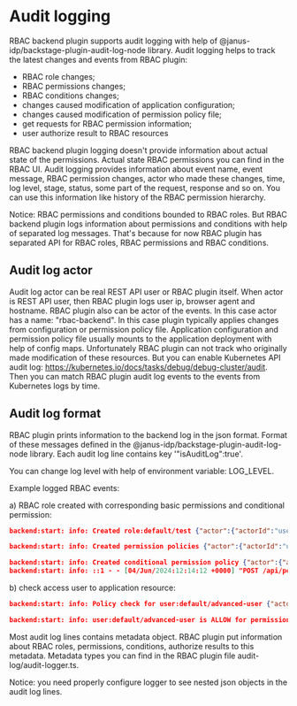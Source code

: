 # Audit logging

RBAC backend plugin supports audit logging with help of @janus-idp/backstage-plugin-audit-log-node library.
Audit logging helps to track the latest changes and events from RBAC plugin:

- RBAC role changes;
- RBAC permissions changes;
- RBAC conditions changes;
- changes caused modification of application configuration;
- changes caused modification of permission policy file;
- get requests for RBAC permission information;
- user authorize result to RBAC resources

RBAC backend plugin logging doesn't provide information about actual state of the permissions. Actual state RBAC permissions you can find in the RBAC UI. Audit logging provides information about event name, event message, RBAC permission changes, actor who made these changes, time, log level, stage, status, some part of the request, response and so on. You can use this information like history of the RBAC permission hierarchy.

Notice: RBAC permissions and conditions bounded to RBAC roles. But RBAC backend plugin logs information about permissions and conditions with help of separated log messages. That's because for now RBAC plugin has separated API for RBAC roles, RBAC permissions and RBAC conditions.

## Audit log actor

Audit log actor can be real REST API user or RBAC plugin itself. When actor is REST API user, then RBAC plugin logs user ip, browser agent and hostname.
RBAC plugin also can be actor of the events. In this case actor has a name: "rbac-backend". In this case plugin typically applies changes from configuration or permission policy file. Application configuration and permission policy file usually mounts to the application deployment with help of config maps. Unfortunately RBAC plugin can not track who originally made modification of these resources.
But you can enable Kubernetes API audit log: https://kubernetes.io/docs/tasks/debug/debug-cluster/audit. Then you can match RBAC plugin audit log events to the events from Kubernetes logs by time.

## Audit log format

RBAC plugin prints information to the backend log in the json format. Format of these messages defined in the @janus-idp/backstage-plugin-audit-log-node library.
Each audit log line contains key '"isAuditLog":true'.

You can change log level with help of environment variable: LOG_LEVEL.

Example logged RBAC events:

a) RBAC role created with corresponding basic permissions and conditional permission:

```json
backend:start: info: Created role:default/test {"actor":{"actorId":"user:default/advanced-user","hostname":"localhost","ip":"::1","userAgent":"Mozilla/5.0 (Macintosh; Intel Mac OS X 10_15_7) AppleWebKit/537.36 (KHTML, like Gecko) Chrome/125.0.0.0 Safari/537.36"},"eventName":"CreateRole","isAuditLog":true,"meta":{"author":"user:default/advanced-user","createdAt":"Tue, 04 Jun 2024 12:14:12 GMT","description":"some test role","lastModified":"Tue, 04 Jun 2024 12:14:12 GMT","members":["user:default/logarifm","group:default/team-a"],"modifiedBy":"user:default/advanced-user","roleEntityRef":"role:default/test","source":"rest"},"plugin":"permission","request":{"body":{"memberReferences":["user:default/logarifm","group:default/team-a"],"metadata":{"description":"some test role"},"name":"role:default/test"},"method":"POST","params":{},"query":{},"url":"/api/permission/roles"},"response":{"status":201},"service":"backstage","stage":"sendResponse","status":"succeeded","timestamp":"2024-06-04 15:14:12"}

backend:start: info: Created permission policies {"actor":{"actorId":"user:default/advanced-user","hostname":"localhost","ip":"::1","userAgent":"Mozilla/5.0 (Macintosh; Intel Mac OS X 10_15_7) AppleWebKit/537.36 (KHTML, like Gecko) Chrome/125.0.0.0 Safari/537.36"},"eventName":"CreatePolicy","isAuditLog":true,"meta":{"policies":[["role:default/test","scaffolder-template","read","allow"]],"source":"rest"},"plugin":"permission","request":{"body":[{"effect":"allow","entityReference":"role:default/test","permission":"scaffolder-template","policy":"read"}],"method":"POST","params":{},"query":{},"url":"/api/permission/policies"},"response":{"status":201},"service":"backstage","stage":"sendResponse","status":"succeeded","timestamp":"2024-06-04 15:14:12"}

backend:start: info: Created conditional permission policy {"actor":{"actorId":"user:default/advanced-user","hostname":"localhost","ip":"::1","userAgent":"Mozilla/5.0 (Macintosh; Intel Mac OS X 10_15_7) AppleWebKit/537.36 (KHTML, like Gecko) Chrome/125.0.0.0 Safari/537.36"},"eventName":"CreateCondition","isAuditLog":true,"meta":{"condition":{"conditions":{"params":{"claims":["group:default/team-a"]},"resourceType":"catalog-entity","rule":"IS_ENTITY_OWNER"},"permissionMapping":[{"action":"read","name":"catalog.entity.read"},{"action":"delete","name":"catalog.entity.delete"},{"action":"update","name":"catalog.entity.refresh"}],"pluginId":"catalog","resourceType":"catalog-entity","result":"CONDITIONAL","roleEntityRef":"role:default/test"}},"plugin":"permission","request":{"body":{"conditions":{"params":{"claims":["group:default/team-a"]},"resourceType":"catalog-entity","rule":"IS_ENTITY_OWNER"},"permissionMapping":["read","delete","update"],"pluginId":"catalog","resourceType":"catalog-entity","result":"CONDITIONAL","roleEntityRef":"role:default/test"},"method":"POST","params":{},"query":{},"url":"/api/permission/roles/conditions"},"response":{"body":{"id":8},"status":201},"service":"backstage","stage":"sendResponse","status":"succeeded","timestamp":"2024-06-04 15:14:12"}
backend:start: info: ::1 - - [04/Jun/2024:12:14:12 +0000] "POST /api/permission/roles/conditions HTTP/1.1" 201 8 "http://localhost:3000/" "Mozilla/5.0 (Macintosh; Intel Mac OS X 10_15_7) AppleWebKit/537.36 (KHTML, like Gecko) Chrome/125.0.0.0 Safari/537.36" {"service":"rootHttpRouter","timestamp":"2024-06-04 15:14:12","type":"incomingRequest"}
```

b) check access user to application resource:

```json
backend:start: info: Policy check for user:default/advanced-user {"actor":{"actorId":"user:default/advanced-user"},"eventName":"PermissionEvaluationStarted","isAuditLog":true,"meta":{"action":"read","permissionName":"policy.entity.read","resourceType":"policy-entity","userEntityRef":"user:default/advanced-user"},"plugin":"permission","service":"backstage","stage":"evaluatePermissionAccess","status":"succeeded","timestamp":"2024-06-04 15:24:33"}

backend:start: info: user:default/advanced-user is ALLOW for permission 'policy.entity.read', resource type 'policy-entity' and action 'read' {"actor":{"actorId":"user:default/advanced-user"},"eventName":"PermissionEvaluationCompleted","isAuditLog":true,"meta":{"action":"read","decision":{"result":"ALLOW"},"permissionName":"policy.entity.read","resourceType":"policy-entity","userEntityRef":"user:default/advanced-user"},"plugin":"permission","service":"backstage","stage":"evaluatePermissionAccess","status":"succeeded","timestamp":"2024-06-04 15:24:33"}
```

Most audit log lines contains metadata object. RBAC plugin put information about RBAC roles, permissions, conditions, authorize results to this metadata. Metadata types you can find in the RBAC plugin file audit-log/audit-logger.ts.

Notice: you need properly configure logger to see nested json objects in the audit log lines.
